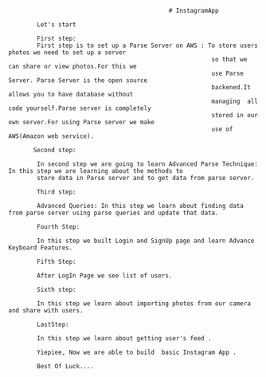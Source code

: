                                                  # InstagramApp
                                                           
            Let's start
            
            First step: 
            First step is to set up a Parse Server on AWS : To store users photos we need to set up a server 
                                                             so that we can share or view photos.For this we
                                                             use Parse Server. Parse Server is the open source
                                                             backened.It allows you to have database without 
                                                             managing  all code yourself.Parse server is completely
                                                             stored in our own server.For using Parse server we make
                                                             use of AWS(Amazon web service).
                                                             
           Second step:
           
            In second step we are going to learn Advanced Parse Technique: In this step we are learning about the methods to 
            store data in Parse server and to get data from parse server.
            
            Third step: 
            
            Advanced Queries: In this step we learn about finding data from parse server using parse queries and update that data.
            
            Fourth Step:
            
            In this step we built Login and SignUp page and learn Advance Keyboard Features.
            
            Fifth Step:
            
            After LogIn Page we see list of users.
            
            Sixth step:
            
            In this step we learn about importing photos from our camera and share with users.
            
            LastStep:
            
            In this step we learn about getting user's feed .
            
            Yiepiee, Now we are able to build  basic Instagram App .
            
            Best Of Luck....
            
            
            
            
                 
             
